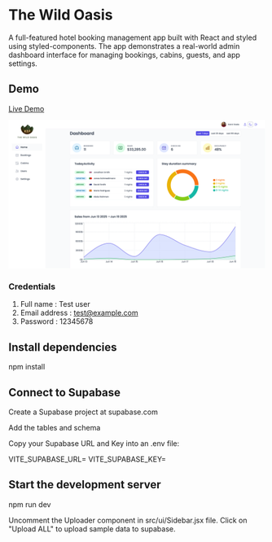 # The Wild Oasis

A full-featured hotel booking management app built with React and styled using styled-components.
The app demonstrates a real-world admin dashboard interface for managing bookings, cabins, guests, and app settings.

## Demo

<a href="https://the-wild-oasis-appp.netlify.app" target="_blank" rel="noopener noreferrer">Live Demo</a>

![Screenshot of The Wild Oasis](./screenshot.png)

### Credentials

1. Full name : Test user
2. Email address : test@example.com
3. Password : 12345678

## Install dependencies

npm install

## Connect to Supabase

Create a Supabase project at supabase.com

Add the tables and schema

Copy your Supabase URL and Key into an .env file:

VITE_SUPABASE_URL=
VITE_SUPABASE_KEY=

## Start the development server

npm run dev

Uncomment the Uploader component in src/ui/Sidebar.jsx file.
Click on "Upload ALL" to upload sample data to supabase.